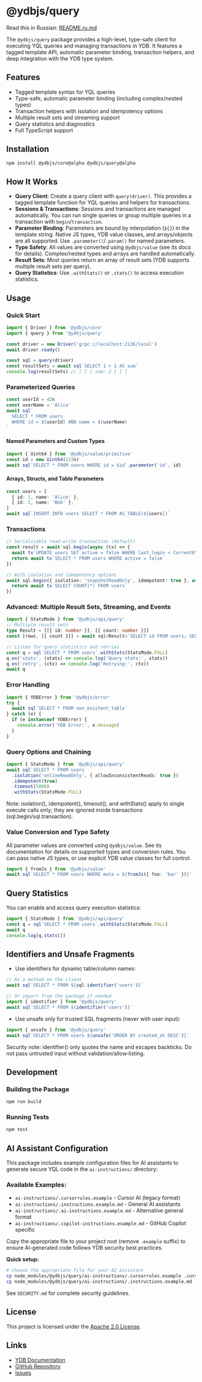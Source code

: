# @ydbjs/query

Read this in Russian: [README.ru.md](README.ru.md)

The `@ydbjs/query` package provides a high-level, type-safe client for executing YQL queries and managing transactions in YDB. It features a tagged template API, automatic parameter binding, transaction helpers, and deep integration with the YDB type system.

## Features

- Tagged template syntax for YQL queries
- Type-safe, automatic parameter binding (including complex/nested types)
- Transaction helpers with isolation and idempotency options
- Multiple result sets and streaming support
- Query statistics and diagnostics
- Full TypeScript support

## Installation

```sh
npm install @ydbjs/core@alpha @ydbjs/query@alpha
```

## How It Works

- **Query Client**: Create a query client with `query(driver)`. This provides a tagged template function for YQL queries and helpers for transactions.
- **Sessions & Transactions**: Sessions and transactions are managed automatically. You can run single queries or group multiple queries in a transaction with `begin`/`transaction`.
- **Parameter Binding**: Parameters are bound by interpolation (`${}`) in the template string. Native JS types, YDB value classes, and arrays/objects are all supported. Use `.parameter()`/`.param()` for named parameters.
- **Type Safety**: All values are converted using `@ydbjs/value` (see its docs for details). Complex/nested types and arrays are handled automatically.
- **Result Sets**: Most queries return an array of result sets (YDB supports multiple result sets per query).
- **Query Statistics**: Use `.withStats()` or `.stats()` to access execution statistics.

## Usage

### Quick Start

```ts
import { Driver } from '@ydbjs/core'
import { query } from '@ydbjs/query'

const driver = new Driver('grpc://localhost:2136/local')
await driver.ready()

const sql = query(driver)
const resultSets = await sql`SELECT 1 + 1 AS sum`
console.log(resultSets) // [ [ { sum: 2 } ] ]
```

### Parameterized Queries

```ts
const userId = 42n
const userName = 'Alice'
await sql`
  SELECT * FROM users
  WHERE id = ${userId} AND name = ${userName}
`
```

#### Named Parameters and Custom Types

```ts
import { Uint64 } from '@ydbjs/value/primitive'
const id = new Uint64(123n)
await sql`SELECT * FROM users WHERE id = $id`.parameter('id', id)
```

#### Arrays, Structs, and Table Parameters

```ts
const users = [
  { id: 1, name: 'Alice' },
  { id: 2, name: 'Bob' },
]
await sql`INSERT INTO users SELECT * FROM AS_TABLE(${users})`
```

### Transactions

```ts
// Serializable read-write transaction (default)
const result = await sql.begin(async (tx) => {
  await tx`UPDATE users SET active = false WHERE last_login < CurrentUtcTimestamp() - Interval('P1Y')`
  return await tx`SELECT * FROM users WHERE active = false`
})

// With isolation and idempotency options
await sql.begin({ isolation: 'snapshotReadOnly', idempotent: true }, async (tx) => {
  return await tx`SELECT COUNT(*) FROM users`
})
```

### Advanced: Multiple Result Sets, Streaming, and Events

```ts
import { StatsMode } from '@ydbjs/api/query'
// Multiple result sets
type Result = [[{ id: number }], [{ count: number }]]
const [rows, [{ count }]] = await sql<Result>`SELECT id FROM users; SELECT COUNT(*) as count FROM users;`

// Listen for query statistics and retries
const q = sql`SELECT * FROM users`.withStats(StatsMode.FULL)
q.on('stats', (stats) => console.log('Query stats:', stats))
q.on('retry', (ctx) => console.log('Retrying:', ctx))
await q
```

### Error Handling

```ts
import { YDBError } from '@ydbjs/error'
try {
  await sql`SELECT * FROM non_existent_table`
} catch (e) {
  if (e instanceof YDBError) {
    console.error('YDB Error:', e.message)
  }
}
```

### Query Options and Chaining

```ts
import { StatsMode } from '@ydbjs/api/query'
await sql`SELECT * FROM users`
  .isolation('onlineReadOnly', { allowInconsistentReads: true })
  .idempotent(true)
  .timeout(5000)
  .withStats(StatsMode.FULL)
```

Note: isolation(), idempotent(), timeout(), and withStats() apply to single execute calls only; they are ignored inside transactions (sql.begin/sql.transaction).

### Value Conversion and Type Safety

All parameter values are converted using `@ydbjs/value`. See its documentation for details on supported types and conversion rules. You can pass native JS types, or use explicit YDB value classes for full control.

```ts
import { fromJs } from '@ydbjs/value'
await sql`SELECT * FROM users WHERE meta = ${fromJs({ foo: 'bar' })}`
```

## Query Statistics

You can enable and access query execution statistics:

```ts
import { StatsMode } from '@ydbjs/api/query'
const q = sql`SELECT * FROM users`.withStats(StatsMode.FULL)
await q
console.log(q.stats())
```

## Identifiers and Unsafe Fragments

- Use identifiers for dynamic table/column names:

```ts
// As a method on the client
await sql`SELECT * FROM ${sql.identifier('users')}`

// Or import from the package if needed
import { identifier } from '@ydbjs/query'
await sql`SELECT * FROM ${identifier('users')}`
```

- Use unsafe only for trusted SQL fragments (never with user input):

```ts
import { unsafe } from '@ydbjs/query'
await sql`SELECT * FROM users ${unsafe('ORDER BY created_at DESC')}`
```

Security note: identifier() only quotes the name and escapes backticks. Do not pass untrusted input without validation/allow‑listing.

## Development

### Building the Package

```sh
npm run build
```

### Running Tests

```sh
npm test
```

## AI Assistant Configuration

This package includes example configuration files for AI assistants to generate secure YQL code in the `ai-instructions/` directory:

### Available Examples:

- `ai-instructions/.cursorrules.example` - Cursor AI (legacy format)
- `ai-instructions/.instructions.example.md` - General AI assistants
- `ai-instructions/.ai-instructions.example.md` - Alternative general format
- `ai-instructions/.copilot-instructions.example.md` - GitHub Copilot specific

Copy the appropriate file to your project root (remove `.example` suffix) to ensure AI-generated code follows YDB security best practices.

**Quick setup:**

```bash
# Choose the appropriate file for your AI assistant
cp node_modules/@ydbjs/query/ai-instructions/.cursorrules.example .cursorrules
cp node_modules/@ydbjs/query/ai-instructions/.instructions.example.md .instructions.md
```

See `SECURITY.md` for complete security guidelines.

## License

This project is licensed under the [Apache 2.0 License](../../LICENSE).

## Links

- [YDB Documentation](https://ydb.tech)
- [GitHub Repository](https://github.com/ydb-platform/ydb-js-sdk)
- [Issues](https://github.com/ydb-platform/ydb-js-sdk/issues)
